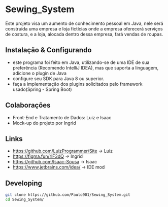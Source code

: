 # Sewing_System
Este projeto visa um aumento de conhecimento pessoal em Java, nele será construida uma empresa e loja fictícias onde a empresa oferecerá serviços de costura, e a loja, alocada dentro dessa empresa, fará vendas de roupas.
## Instalação & Configurando

 - este programa foi feito em Java, utilizando-se de uma IDE de sua preferência (Recomendo IntelliJ IDEA), mas que suporta a linguagem, adicione o plugin de Java
 - configure seu SDK para Java 8 ou superior.
 - faça a implementação dos plugins solicitados pelo framework usado(Spring - Spring Boot)

## Colaborações
- Front-End e Tratamento de Dados: Luiz e Isaac
- Mock-up do projeto por Ingrid

## Links
- https://github.com/LuizProgrammer/Site -> Luiz
- https://figma.fun/rlF3dQ -> Ingrid
- https://github.com/Isaac-Sousa -> Isaac
- https://www.jetbrains.com/idea/ -> IDE mod

## Developing
```bash
git clone https://github.com/Paulo901/Sewing_System.git
cd Sewing_System/
```